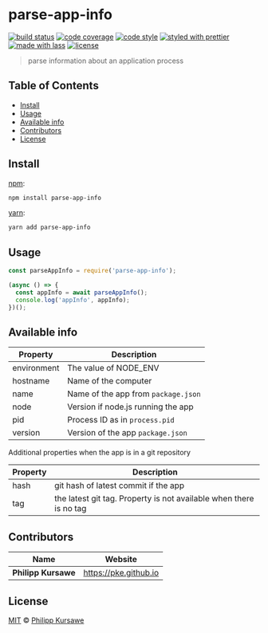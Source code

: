 # parse-app-info

[![build status](https://img.shields.io/travis/pke/parse-app-info.svg)](https://travis-ci.com/pke/parse-app-info)
[![code coverage](https://img.shields.io/codecov/c/github/pke/parse-app-info.svg)](https://codecov.io/gh/pke/parse-app-info)
[![code style](https://img.shields.io/badge/code_style-XO-5ed9c7.svg)](https://github.com/sindresorhus/xo)
[![styled with prettier](https://img.shields.io/badge/styled_with-prettier-ff69b4.svg)](https://github.com/prettier/prettier)
[![made with lass](https://img.shields.io/badge/made_with-lass-95CC28.svg)](https://lass.js.org)
[![license](https://img.shields.io/github/license/pke/parse-app-info.svg)](LICENSE)

> parse information about an application process


## Table of Contents

* [Install](#install)
* [Usage](#usage)
* [Available info](#available-info)
* [Contributors](#contributors)
* [License](#license)


## Install

[npm][]:

```sh
npm install parse-app-info
```

[yarn][]:

```sh
yarn add parse-app-info
```


## Usage

```js
const parseAppInfo = require('parse-app-info');

(async () => {
  const appInfo = await parseAppInfo();
  console.log('appInfo', appInfo);
})();
```


## Available info

| Property    | Description                         |
| ----------- | ----------------------------------- |
| environment | The value of NODE_ENV               |
| hostname    | Name of the computer                |
| name        | Name of the app from `package.json` |
| node        | Version if node.js running the app  |
| pid         | Process ID as in `process.pid`      |
| version     | Version of the app `package.json`   |

Additional properties when the app is in a git repository

| Property | Description                                                        |
| -------- | ------------------------------------------------------------------ |
| hash     | git hash of latest commit if the app                               |
| tag      | the latest git tag. Property is not available when there is no tag |


## Contributors

| Name                | Website                 |
| ------------------- | ----------------------- |
| **Philipp Kursawe** | <https://pke.github.io> |


## License

[MIT](LICENSE) © [Philipp Kursawe](https://pke.github.io)


## 

[npm]: https://www.npmjs.com/

[yarn]: https://yarnpkg.com/
